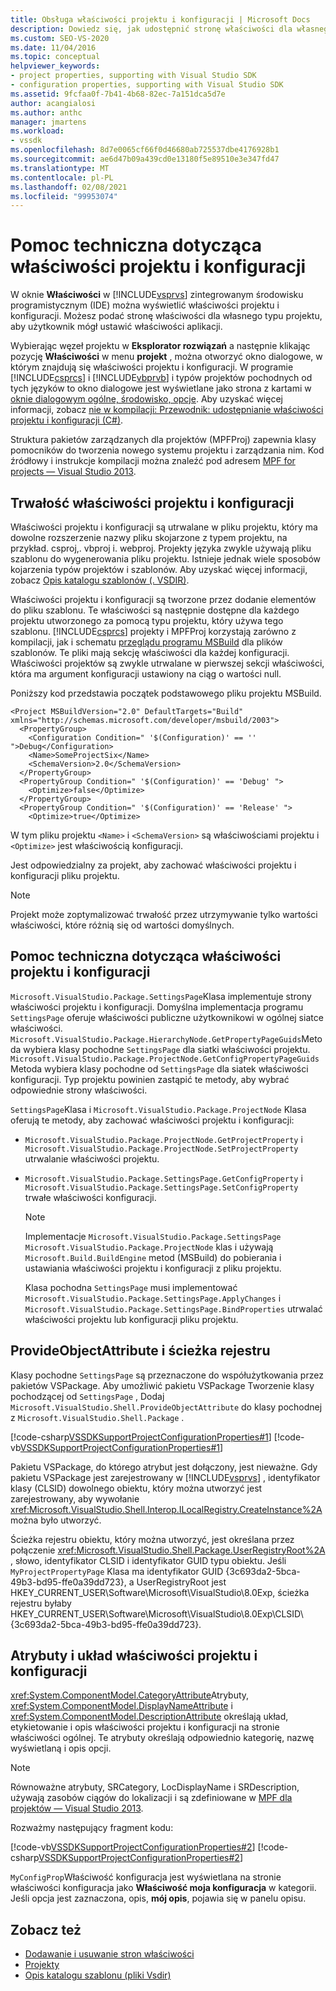```yaml
---
title: Obsługa właściwości projektu i konfiguracji | Microsoft Docs
description: Dowiedz się, jak udostępnić stronę właściwości dla własnego typu projektu w środowisku IDE programu Visual Studio, które może wyświetlać rozszerzone właściwości projektu i konfiguracji.
ms.custom: SEO-VS-2020
ms.date: 11/04/2016
ms.topic: conceptual
helpviewer_keywords:
- project properties, supporting with Visual Studio SDK
- configuration properties, supporting with Visual Studio SDK
ms.assetid: 9fcfaa0f-7b41-4b68-82ec-7a151dca5d7e
author: acangialosi
ms.author: anthc
manager: jmartens
ms.workload:
- vssdk
ms.openlocfilehash: 8d7e0065cf66f0d46680ab725537dbe4176928b1
ms.sourcegitcommit: ae6d47b09a439cd0e13180f5e89510e3e347fd47
ms.translationtype: MT
ms.contentlocale: pl-PL
ms.lasthandoff: 02/08/2021
ms.locfileid: "99953074"
---
```

# <a name="support-for-project-and-configuration-properties"></a>Pomoc techniczna dotycząca właściwości projektu i konfiguracji
W oknie **Właściwości** w [!INCLUDE[vsprvs](../../code-quality/includes/vsprvs_md.md)] zintegrowanym środowisku programistycznym (IDE) można wyświetlić właściwości projektu i konfiguracji. Możesz podać stronę właściwości dla własnego typu projektu, aby użytkownik mógł ustawić właściwości aplikacji.

 Wybierając węzeł projektu w **Eksplorator rozwiązań** a następnie klikając pozycję **Właściwości** w menu **projekt** , można otworzyć okno dialogowe, w którym znajdują się właściwości projektu i konfiguracji. W programie [!INCLUDE[csprcs](../../data-tools/includes/csprcs_md.md)] i [!INCLUDE[vbprvb](../../code-quality/includes/vbprvb_md.md)] i typów projektów pochodnych od tych języków to okno dialogowe jest wyświetlane jako strona z kartami w [oknie dialogowym ogólne, środowisko, opcje](../../ide/reference/general-environment-options-dialog-box.md). Aby uzyskać więcej informacji, zobacz [nie w kompilacji: Przewodnik: udostępnianie właściwości projektu i konfiguracji (C#)](/previous-versions/bb166517(v=vs.100)).

 Struktura pakietów zarządzanych dla projektów (MPFProj) zapewnia klasy pomocników do tworzenia nowego systemu projektu i zarządzania nim. Kod źródłowy i instrukcje kompilacji można znaleźć pod adresem [MPF for projects — Visual Studio 2013](https://github.com/tunnelvisionlabs/MPFProj10).

## <a name="persistence-of-project-and-configuration-properties"></a>Trwałość właściwości projektu i konfiguracji
 Właściwości projektu i konfiguracji są utrwalane w pliku projektu, który ma dowolne rozszerzenie nazwy pliku skojarzone z typem projektu, na przykład. csproj,. vbproj i. webproj. Projekty języka zwykle używają pliku szablonu do wygenerowania pliku projektu. Istnieje jednak wiele sposobów kojarzenia typów projektów i szablonów. Aby uzyskać więcej informacji, zobacz [Opis katalogu szablonów (. VSDIR)](../../extensibility/internals/template-directory-description-dot-vsdir-files.md).

 Właściwości projektu i konfiguracji są tworzone przez dodanie elementów do pliku szablonu. Te właściwości są następnie dostępne dla każdego projektu utworzonego za pomocą typu projektu, który używa tego szablonu. [!INCLUDE[csprcs](../../data-tools/includes/csprcs_md.md)] projekty i MPFProj korzystają zarówno z kompilacji, jak i schematu [przeglądu programu MSBuild](/previous-versions/visualstudio/visual-studio-2008/ms171452(v=vs.90)) dla plików szablonów. Te pliki mają sekcję właściwości dla każdej konfiguracji. Właściwości projektów są zwykle utrwalane w pierwszej sekcji właściwości, która ma argument konfiguracji ustawiony na ciąg o wartości null.

 Poniższy kod przedstawia początek podstawowego pliku projektu MSBuild.

```
<Project MSBuildVersion="2.0" DefaultTargets="Build" xmlns="http://schemas.microsoft.com/developer/msbuild/2003">
  <PropertyGroup>
    <Configuration Condition=" '$(Configuration)' == '' ">Debug</Configuration>
    <Name>SomeProjectSix</Name>
    <SchemaVersion>2.0</SchemaVersion>
  </PropertyGroup>
  <PropertyGroup Condition=" '$(Configuration)' == 'Debug' ">
    <Optimize>false</Optimize>
  </PropertyGroup>
  <PropertyGroup Condition=" '$(Configuration)' == 'Release' ">
    <Optimize>true</Optimize>
```

 W tym pliku projektu `<Name>` i `<SchemaVersion>` są właściwościami projektu i `<Optimize>` jest właściwością konfiguracji.

 Jest odpowiedzialny za projekt, aby zachować właściwości projektu i konfiguracji pliku projektu.

> [!NOTE]
> Projekt może zoptymalizować trwałość przez utrzymywanie tylko wartości właściwości, które różnią się od wartości domyślnych.

## <a name="support-for-project-and-configuration-properties"></a>Pomoc techniczna dotycząca właściwości projektu i konfiguracji
 `Microsoft.VisualStudio.Package.SettingsPage`Klasa implementuje strony właściwości projektu i konfiguracji. Domyślna implementacja programu `SettingsPage` oferuje właściwości publiczne użytkownikowi w ogólnej siatce właściwości. `Microsoft.VisualStudio.Package.HierarchyNode.GetPropertyPageGuids`Metoda wybiera klasy pochodne `SettingsPage` dla siatki właściwości projektu. `Microsoft.VisualStudio.Package.ProjectNode.GetConfigPropertyPageGuids`Metoda wybiera klasy pochodne od `SettingsPage` dla siatek właściwości konfiguracji. Typ projektu powinien zastąpić te metody, aby wybrać odpowiednie strony właściwości.

 `SettingsPage`Klasa i `Microsoft.VisualStudio.Package.ProjectNode` Klasa oferują te metody, aby zachować właściwości projektu i konfiguracji:

- `Microsoft.VisualStudio.Package.ProjectNode.GetProjectProperty` i `Microsoft.VisualStudio.Package.ProjectNode.SetProjectProperty` utrwalanie właściwości projektu.

- `Microsoft.VisualStudio.Package.SettingsPage.GetConfigProperty` i `Microsoft.VisualStudio.Package.SettingsPage.SetConfigProperty` trwałe właściwości konfiguracji.

  > [!NOTE]
  > Implementacje `Microsoft.VisualStudio.Package.SettingsPage` `Microsoft.VisualStudio.Package.ProjectNode` klas i używają `Microsoft.Build.BuildEngine` metod (MSBuild) do pobierania i ustawiania właściwości projektu i konfiguracji z pliku projektu.

  Klasa pochodna `SettingsPage` musi implementować `Microsoft.VisualStudio.Package.SettingsPage.ApplyChanges` i `Microsoft.VisualStudio.Package.SettingsPage.BindProperties` utrwalać właściwości projektu lub konfiguracji pliku projektu.

## <a name="provideobjectattribute-and-registry-path"></a>ProvideObjectAttribute i ścieżka rejestru
 Klasy pochodne `SettingsPage` są przeznaczone do współużytkowania przez pakietów VSPackage. Aby umożliwić pakietu VSPackage Tworzenie klasy pochodzącej od `SettingsPage` , Dodaj `Microsoft.VisualStudio.Shell.ProvideObjectAttribute` do klasy pochodnej z `Microsoft.VisualStudio.Shell.Package` .

 [!code-csharp[VSSDKSupportProjectConfigurationProperties#1](../../extensibility/internals/codesnippet/CSharp/support-for-project-and-configuration-properties_1.cs)]
 [!code-vb[VSSDKSupportProjectConfigurationProperties#1](../../extensibility/internals/codesnippet/VisualBasic/support-for-project-and-configuration-properties_1.vb)]

 Pakietu VSPackage, do którego atrybut jest dołączony, jest nieważne. Gdy pakietu VSPackage jest zarejestrowany w [!INCLUDE[vsprvs](../../code-quality/includes/vsprvs_md.md)] , identyfikator klasy (CLSID) dowolnego obiektu, który można utworzyć jest zarejestrowany, aby wywołanie <xref:Microsoft.VisualStudio.Shell.Interop.ILocalRegistry.CreateInstance%2A> można było utworzyć.

 Ścieżka rejestru obiektu, który można utworzyć, jest określana przez połączenie <xref:Microsoft.VisualStudio.Shell.Package.UserRegistryRoot%2A> , słowo, identyfikator CLSID i identyfikator GUID typu obiektu. Jeśli `MyProjectPropertyPage` Klasa ma identyfikator GUID {3c693da2-5bca-49b3-bd95-ffe0a39dd723}, a UserRegistryRoot jest HKEY_CURRENT_USER\Software\Microsoft\VisualStudio\8.0Exp, ścieżka rejestru byłaby HKEY_CURRENT_USER\Software\Microsoft\VisualStudio\8.0Exp\CLSID\\ {3c693da2-5bca-49b3-bd95-ffe0a39dd723}.

## <a name="project-and-configuration-property-attributes-and-layout"></a>Atrybuty i układ właściwości projektu i konfiguracji
 <xref:System.ComponentModel.CategoryAttribute>Atrybuty, <xref:System.ComponentModel.DisplayNameAttribute> i <xref:System.ComponentModel.DescriptionAttribute> określają układ, etykietowanie i opis właściwości projektu i konfiguracji na stronie właściwości ogólnej. Te atrybuty określają odpowiednio kategorię, nazwę wyświetlaną i opis opcji.

> [!NOTE]
> Równoważne atrybuty, SRCategory, LocDisplayName i SRDescription, używają zasobów ciągów do lokalizacji i są zdefiniowane w [MPF dla projektów — Visual Studio 2013](https://github.com/tunnelvisionlabs/MPFProj10).

 Rozważmy następujący fragment kodu:

 [!code-vb[VSSDKSupportProjectConfigurationProperties#2](../../extensibility/internals/codesnippet/VisualBasic/support-for-project-and-configuration-properties_2.vb)]
 [!code-csharp[VSSDKSupportProjectConfigurationProperties#2](../../extensibility/internals/codesnippet/CSharp/support-for-project-and-configuration-properties_2.cs)]

 `MyConfigProp`Właściwość konfiguracja jest wyświetlana na stronie właściwości konfiguracja jako **Właściwość moja konfiguracja** w kategorii.  Jeśli opcja jest zaznaczona, opis, **mój opis**, pojawia się w panelu opisu.

## <a name="see-also"></a>Zobacz też
- [Dodawanie i usuwanie stron właściwości](../../extensibility/adding-and-removing-property-pages.md)
- [Projekty](../../extensibility/internals/projects.md)
- [Opis katalogu szablonu (pliki Vsdir)](../../extensibility/internals/template-directory-description-dot-vsdir-files.md)